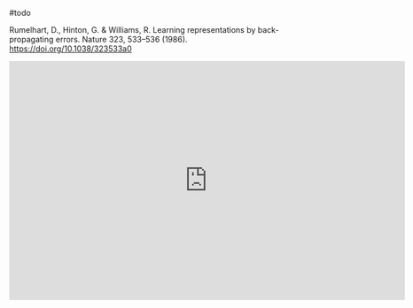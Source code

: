#todo 

Rumelhart, D., Hinton, G. & Williams, R. Learning representations by back-propagating errors. Nature 323, 533–536 (1986). https://doi.org/10.1038/323533a0

<iframe src="https://onedrive.live.com/embed?resid=C5FEA982BBD2F6E%21269357&authkey=!AM_QE4c5ALCiTZM&em=2" width="714" height="432" frameborder="0" scrolling="no"></iframe>

